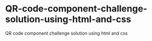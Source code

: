 # QR-code-component-challenge-solution-using-html-and-css
QR code component challenge solution using html and css
